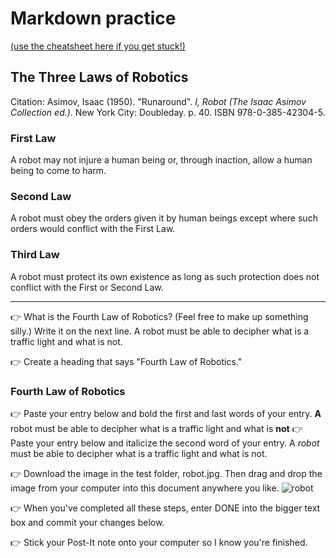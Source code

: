 # Markdown practice 

[(use the cheatsheet here if you get stuck!)](https://www.markdownguide.org/cheat-sheet/)

## The Three Laws of Robotics
Citation: Asimov, Isaac (1950). "Runaround". *I, Robot (The Isaac Asimov Collection ed.)*. New York City: Doubleday. p. 40. ISBN 978-0-385-42304-5.

### First Law
A robot may not injure a human being or, through inaction, allow a human being to come to harm.

### Second Law
A robot must obey the orders given it by human beings except where such orders would conflict with the First Law.

### Third Law
A robot must protect its own existence as long as such protection does not conflict with the First or Second Law.

___

👉 What is the Fourth Law of Robotics? (Feel free to make up something silly.) Write it on the next line.
A robot must be able to decipher what is a traffic light and what is not.

👉 Create a heading that says "Fourth Law of Robotics."
### Fourth Law of Robotics

👉 Paste your entry below and bold the first and last words of your entry.
**A** robot must be able to decipher what is a traffic light and what is **not**
👉 Paste your entry below and italicize the second word of your entry.
A *robot* must be able to decipher what is a traffic light and what is not.

👉 Download the image in the test folder, robot.jpg. Then drag and drop the image from your computer into this document anywhere you like.
![robot](https://user-images.githubusercontent.com/111807472/189771968-a8305cd0-1da8-442f-bc7b-a4375417a651.jpg)

👉 When you've completed all these steps, enter DONE into the bigger text box and commit your changes below.

👉 Stick your Post-It note onto your computer so I know you're finished.
